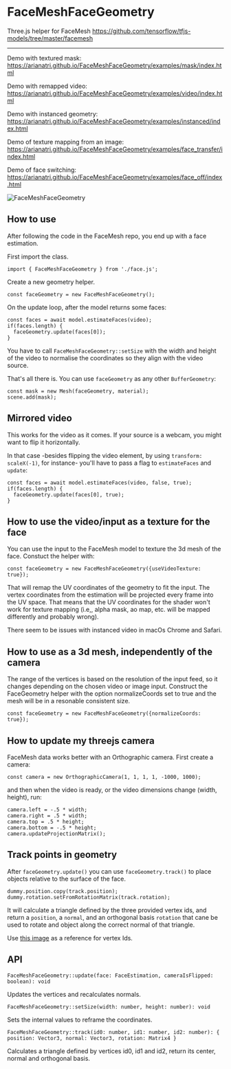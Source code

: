# FaceMeshFaceGeometry

Three.js helper for FaceMesh https://github.com/tensorflow/tfjs-models/tree/master/facemesh

---

Demo with textured mask: https://arianatri.github.io/FaceMeshFaceGeometry/examples/mask/index.html

Demo with remapped video: https://arianatri.github.io/FaceMeshFaceGeometry/examples/video/index.html

Demo with instanced geometry: https://arianatri.github.io/FaceMeshFaceGeometry/examples/instanced/index.html

Demo of texture mapping from an image: https://arianatri.github.io/FaceMeshFaceGeometry/examples/face_transfer/index.html

Demo of face switching: https://arianatri.github.io/FaceMeshFaceGeometry/examples/face_off/index.html

![FaceMeshFaceGeometry](uvmap.png)

## How to use

After following the code in the FaceMesh repo, you end up with a face estimation.

First import the class.

`import { FaceMeshFaceGeometry } from './face.js';`

Create a new geometry helper.

`const faceGeometry = new FaceMeshFaceGeometry();`

On the update loop, after the model returns some faces:

```faceGeometry.setSize(videoWidth, videoHeight);
const faces = await model.estimateFaces(video);
if(faces.length) {
  faceGeometry.update(faces[0]);
}
```

You have to call `FaceMeshFaceGeometry::setSize` with the width and height of the video to normalise the coordinates so they align with the video source.

That's all there is. You can use `faceGeometry` as any other `BufferGeometry`:

```const material = new MeshNormalMaterial();
const mask = new Mesh(faceGeometry, material);
scene.add(mask);
```

## Mirrored video

This works for the video as it comes. If your source is a webcam, you might want to flip it horizontally.

In that case -besides flipping the video element, by using `transform: scaleX(-1)`, for instance- you'll have to pass a flag to `estimateFaces` and `update`:

```faceGeometry.setSize(videoWidth, videoHeight);
const faces = await model.estimateFaces(video, false, true);
if(faces.length) {
  faceGeometry.update(faces[0], true);
}
```

## How to use the video/input as a texture for the face

You can use the input to the FaceMesh model to texture the 3d mesh of the face. Constuct the helper with:

`const faceGeometry = new FaceMeshFaceGeometry({useVideoTexture: true});`

That will remap the UV coordinates of the geometry to fit the input. The vertex coordinates from the estimation will be projected every frame into the UV space. That means that the UV coordinates for the shader won't work for texture mapping (i.e,, alpha mask, ao map, etc. will be mapped differently and probably wrong).

There seem to be issues with instanced video in macOs Chrome and Safari.

## How to use as a 3d mesh, independently of the camera

The range of the vertices is based on the resolution of the input feed, so it changes depending on the chosen video or image input. Construct the FaceGeometry helper with the option normalizeCoords set to true and the mesh will be in a resonable consistent size.

`const faceGeometry = new FaceMeshFaceGeometry({normalizeCoords: true});`

## How to update my threejs camera

FaceMesh data works better with an Orthographic camera. First create a camera:

`const camera = new OrthographicCamera(1, 1, 1, 1, -1000, 1000);`

and then when the video is ready, or the video dimensions change (width, height), run:

```
camera.left = -.5 * width;
camera.right = .5 * width;
camera.top = .5 * height;
camera.bottom = -.5 * height;
camera.updateProjectionMatrix();
```

## Track points in geometry

After `faceGeometry.update()` you can use `faceGeometry.track()` to place objects relative to the surface of the face.

```const track = faceGeometry.track(5, 45, 275);
dummy.position.copy(track.position);
dummy.rotation.setFromRotationMatrix(track.rotation);
```

It will calculate a triangle defined by the three provided vertex ids, and return a `position`, a `normal`, and an orthogonal basis `rotation` that cane be used to rotate and object along the correct normal of that triangle.

Use [this image](https://user-images.githubusercontent.com/7452527/53465316-4a282000-3a02-11e9-8e85-0006e3100da0.png) as a reference for vertex Ids.

## API

`FaceMeshFaceGeometry::update(face: FaceEstimation, cameraIsFlipped: boolean): void`

Updates the vertices and recalculates normals.

`FaceMeshFaceGeometry::setSize(width: number, height: number): void`

Sets the internal values to reframe the coordinates.

`FaceMeshFaceGeometry::track(id0: number, id1: number, id2: number): { position: Vector3, normal: Vector3, rotation: Matrix4 }`

Calculates a triangle defined by vertices id0, id1 and id2, return its center, normal and orthogonal basis.
